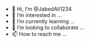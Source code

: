 - 👋 Hi, I’m @JabedAli1234
- 👀 I’m interested in ...
- 🌱 I’m currently learning ...
- 💞️ I’m looking to collaborate ...
- 📫 How to reach me ...

<!---
JabedAli1234/JabedAli1234 is a ✨ special ✨ repository because its `README.md` (this file) appears on your GitHub profile.
You can click the Preview link to take a look at your changes.
--->
